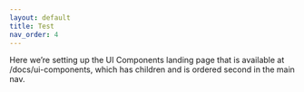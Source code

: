 ```yaml
---
layout: default
title: Test
nav_order: 4
---
```


Here we’re setting up the UI Components landing page that is available at /docs/ui-components, which has children and is ordered second in the main nav.
